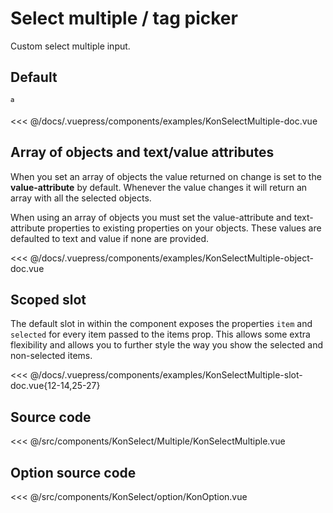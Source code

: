 # Select multiple / tag picker

Custom select multiple input.

## Default

ª

<Demo konponentName="examples-KonSelectMultiple-doc">
<<< @/docs/.vuepress/components/examples/KonSelectMultiple-doc.vue
</Demo>

## Array of objects and text/value attributes

When you set an array of objects the value returned on change is set to the **value-attribute** by default.
Whenever the value changes it will return an array with all the selected objects.

When using an array of objects you must set the value-attribute and text-attribute properties to existing properties on your objects.
These values are defaulted to text and value if none are provided.

<Demo konponentName="examples-KonSelectMultiple-object-doc">
<<< @/docs/.vuepress/components/examples/KonSelectMultiple-object-doc.vue
</Demo>

## Scoped slot

The default slot in within the component exposes the properties `item` and `selected` for every item passed to the items prop.
This allows some extra flexibility and allows you to further style the way you show the selected and non-selected items.

<Demo konponentName="examples-KonSelectMultiple-slot-doc">
<<< @/docs/.vuepress/components/examples/KonSelectMultiple-slot-doc.vue{12-14,25-27}
</Demo>

## Source code

<SourceCode>
<<< @/src/components/KonSelect/Multiple/KonSelectMultiple.vue
</SourceCode>

## Option source code

<SourceCode>
<<< @/src/components/KonSelect/option/KonOption.vue
</SourceCode>